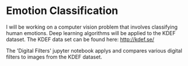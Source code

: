 # Emotion Classification

I will be working on a computer vision problem that involves classifying human emotions. Deep learning algorithms will be applied to the KDEF dataset. The KDEF data set can be found here: http://kdef.se/

The 'Digital Filters' jupyter notebook applys and compares various  digital filters to images from the KDEF dataset. 

